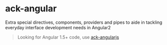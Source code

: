 # ack-angular
Extra special directives, components, providers and pipes to aide in tackling everyday interface development needs in Angular2

> Looking for Angular 1.5+ code, use [ack-angularjs](https://github.com/AckerApple/ack-angularjs)